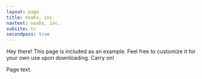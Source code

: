 ```yaml
---
layout: page
title: noahs, inc.
navtext: noahs, inc.
subsite: tc
secondpass: true
---
```


<p class="message">
  Hey there! This page is included as an example. Feel free to customize it for your own use upon downloading. Carry on!
</p>

Page text.
